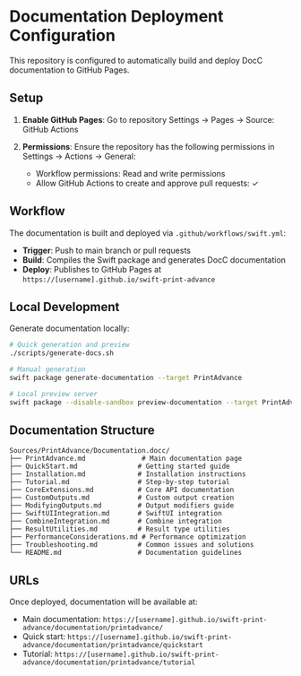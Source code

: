 # Documentation Deployment Configuration

This repository is configured to automatically build and deploy DocC documentation to GitHub Pages.

## Setup

1. **Enable GitHub Pages**: Go to repository Settings → Pages → Source: GitHub Actions

2. **Permissions**: Ensure the repository has the following permissions in Settings → Actions → General:
   - Workflow permissions: Read and write permissions
   - Allow GitHub Actions to create and approve pull requests: ✓

## Workflow

The documentation is built and deployed via `.github/workflows/swift.yml`:

- **Trigger**: Push to main branch or pull requests
- **Build**: Compiles the Swift package and generates DocC documentation
- **Deploy**: Publishes to GitHub Pages at `https://[username].github.io/swift-print-advance`

## Local Development

Generate documentation locally:

```bash
# Quick generation and preview
./scripts/generate-docs.sh

# Manual generation
swift package generate-documentation --target PrintAdvance

# Local preview server
swift package --disable-sandbox preview-documentation --target PrintAdvance
```

## Documentation Structure

```
Sources/PrintAdvance/Documentation.docc/
├── PrintAdvance.md              # Main documentation page
├── QuickStart.md               # Getting started guide
├── Installation.md             # Installation instructions
├── Tutorial.md                 # Step-by-step tutorial
├── CoreExtensions.md           # Core API documentation
├── CustomOutputs.md            # Custom output creation
├── ModifyingOutputs.md         # Output modifiers guide
├── SwiftUIIntegration.md       # SwiftUI integration
├── CombineIntegration.md       # Combine integration
├── ResultUtilities.md          # Result type utilities
├── PerformanceConsiderations.md # Performance optimization
├── Troubleshooting.md          # Common issues and solutions
└── README.md                   # Documentation guidelines
```

## URLs

Once deployed, documentation will be available at:
- Main documentation: `https://[username].github.io/swift-print-advance/documentation/printadvance/`
- Quick start: `https://[username].github.io/swift-print-advance/documentation/printadvance/quickstart`
- Tutorial: `https://[username].github.io/swift-print-advance/documentation/printadvance/tutorial`
